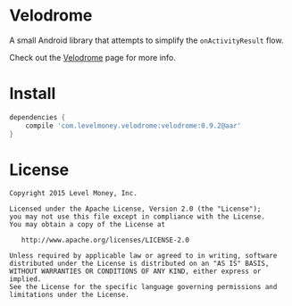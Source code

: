 # Velodrome
A small Android library that attempts to simplify the `onActivityResult` flow.

Check out the [Velodrome](http://levelmoney.github.io/velodrome) page for more info.

# Install
```gradle
dependencies {
    compile 'com.levelmoney.velodrome:velodrome:0.9.2@aar'
}
```

# License

    Copyright 2015 Level Money, Inc.

    Licensed under the Apache License, Version 2.0 (the "License");
    you may not use this file except in compliance with the License.
    You may obtain a copy of the License at

       http://www.apache.org/licenses/LICENSE-2.0

    Unless required by applicable law or agreed to in writing, software
    distributed under the License is distributed on an "AS IS" BASIS,
    WITHOUT WARRANTIES OR CONDITIONS OF ANY KIND, either express or implied.
    See the License for the specific language governing permissions and
    limitations under the License.
